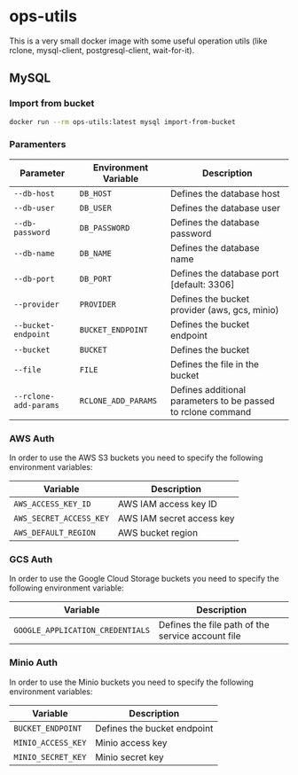 # ops-utils

This is a very small docker image with some useful operation utils (like rclone, mysql-client, postgresql-client, wait-for-it).

## MySQL

### Import from bucket

```bash
docker run --rm ops-utils:latest mysql import-from-bucket
```

### Paramenters

| Parameter | Environment Variable | Description |
| ----- | ----- | ----- |
| `--db-host` | `DB_HOST` | Defines the database host |
| `--db-user` | `DB_USER` | Defines the database user |
| `--db-password` | `DB_PASSWORD` | Defines the database password |
| `--db-name` | `DB_NAME` | Defines the database name |
| `--db-port` | `DB_PORT` | Defines the database port [default: 3306] |
| `--provider` | `PROVIDER` | Defines the bucket provider (aws, gcs, minio) |
| `--bucket-endpoint` | `BUCKET_ENDPOINT` | Defines the bucket endpoint |
| `--bucket` | `BUCKET` | Defines the bucket |
| `--file` | `FILE` | Defines the file in the bucket |
| `--rclone-add-params` | `RCLONE_ADD_PARAMS` | Defines additional parameters to be passed to rclone command |

### AWS Auth

In order to use the AWS S3 buckets you need to specify the following environment variables:

| Variable | Description |
| ----- | ----- |
| `AWS_ACCESS_KEY_ID` | AWS IAM access key ID |
| `AWS_SECRET_ACCESS_KEY` | AWS IAM secret access key |
| `AWS_DEFAULT_REGION` | AWS bucket region |

### GCS Auth

In order to use the Google Cloud Storage buckets you need to specify the following environment variable:

| Variable | Description |
| ----- | ----- |
| `GOOGLE_APPLICATION_CREDENTIALS` | Defines the file path of the service account file |

### Minio Auth

In order to use the Minio buckets you need to specify the following environment variables:

| Variable | Description |
| ----- | ----- |
| `BUCKET_ENDPOINT` | Defines the bucket endpoint |
| `MINIO_ACCESS_KEY` | Minio access key |
| `MINIO_SECRET_KEY` | Minio secret key |

